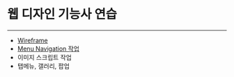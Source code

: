 # 웹 디자인 기능사 연습
*****
+ [Wireframe](https://jaeyoungyoon.github.io/WebDesignPractice/wireframe/index.html)
+ [Menu Navigation 작업](https://jaeyoungyoon.github.io/WebDesignPractice/menunav/index.html)
+ 이미지 스크립트 작업
+ 탭메뉴, 갤러리, 팝업
